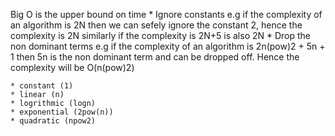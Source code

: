 Big O is the upper bound on time
    * Ignore constants 
        e.g if the complexity of an algorithm is 2N then we can sefely ignore the constant 2, hence the complexity is 2N
        similarly if the complexity is 2N+5 is also 2N
    * Drop the non dominant terms
        e.g if the complexity of an algorithm is 2n(pow)2 + 5n + 1 then 5n is the non dominant term and can be dropped off. Hence the complexity
        will be O(n(pow)2)
        
    * constant (1)
    * linear (n)
    * logrithmic (logn)
    * exponential (2pow(n))
    * quadratic (npow2)